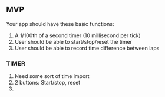 ## MVP
Your app should have these basic functions:
1. A 1/100th of a second timer (10 millisecond per tick)
1. User should be able to start/stop/reset the timer
1. User should be able to record time difference between laps


### TIMER
1. Need some sort of time import
1. 2 buttons: Start/stop, reset
1. 
